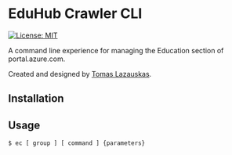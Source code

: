 # EduHub Crawler CLI

[![License: MIT](https://img.shields.io/badge/License-MIT-yellow.svg)](https://opensource.org/licenses/MIT)

A command line experience for managing the Education section of portal.azure.com.

Created and designed by <a href="https://github.com/tomaslaz">Tomas Lazauskas</a>.

## Installation

## Usage

```bash
$ ec [ group ] [ command ] {parameters}
```

